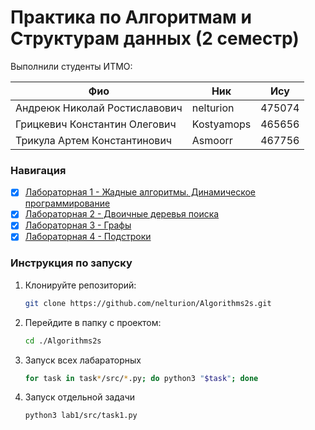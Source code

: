 # Практика по Алгоритмам и Структурам данных (2 семестр)

Выполнили студенты ИТМО:

| Фио                           | Ник        | Ису    |
|-------------------------------|------------|--------|
| Андреюк Николай Ростиславович | nelturion  | 475074 |
| Грицкевич Константин Олегович | Kostyamops | 465656 |
| Трикула Артем Константинович  | Asmoorr    | 467756 |

### Навигация

- [x] [Лабораторная 1 - Жадные алгоритмы. Динамическое программирование](lab1)
- [x] [Лабораторная 2 - Двоичные деревья поиска](lab2)
- [x] [Лабораторная 3 - Графы](lab3)
- [x] [Лабораторная 4 - Подстроки](lab4)

### Инструкция по запуску

1. Клонируйте репозиторий:
   ```bash
   git clone https://github.com/nelturion/Algorithms2s.git
   ```
2. Перейдите в папку с проектом:
   ```bash
   cd ./Algorithms2s
   ```
3. Запуск всех лабараторных
    ```bash
    for task in task*/src/*.py; do python3 "$task"; done
    ```
4. Запуск отдельной задачи
    ```bash
    python3 lab1/src/task1.py
    ```
   